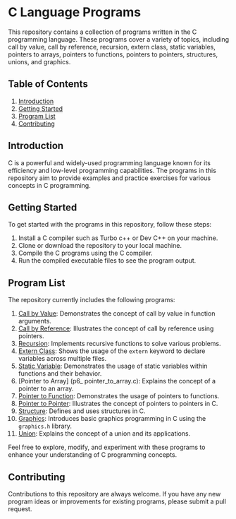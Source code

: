 # C Language Programs

This repository contains a collection of programs written in the C programming language. These programs cover a variety of topics, including call by value, call by reference, recursion, extern class, static variables, pointers to arrays, pointers to functions, pointers to pointers, structures, unions, and graphics.

## Table of Contents
1. [Introduction](#introduction)
2. [Getting Started](#getting-started)
3. [Program List](#program-list)
4. [Contributing](#contributing)


## Introduction
C is a powerful and widely-used programming language known for its efficiency and low-level programming capabilities. The programs in this repository aim to provide examples and practice exercises for various concepts in C programming.

## Getting Started
To get started with the programs in this repository, follow these steps:
1. Install a C compiler such as Turbo c++ or Dev C++ on your machine.
2. Clone or download the repository to your local machine.
3. Compile the C programs using the C compiler.
4. Run the compiled executable files to see the program output.

## Program List
The repository currently includes the following programs:

1. [Call by Value](p1_call_by_value.c): Demonstrates the concept of call by value in function arguments.
2. [Call by Reference](p2_call_by_reference.c): Illustrates the concept of call by reference using pointers.
3. [Recursion](p3_recursion.c): Implements recursive functions to solve various problems.
4. [Extern Class](p4_extern_class.c): Shows the usage of the `extern` keyword to declare variables across multiple files.
5. [Static Variable](p5_static_variable.c): Demonstrates the usage of static variables within functions and their behavior.
6. [Pointer to Array] (p6_ pointer_to_array.c): Explains the concept of a pointer to an array.
7. [Pointer to Function](p7_pointer_to_function.c): Demonstrates the usage of pointers to functions.
8. [Pointer to Pointer](p8_pointer_to_pointer.c): Illustrates the concept of pointers to pointers in C.
9. [Structure](p9_Structure.c): Defines and uses structures in C.
10. [Graphics](p10_graphics.c): Introduces basic graphics programming in C using the `graphics.h` library.
11. [Union](p11_union.c): Explains the concept of a union and its applications.

Feel free to explore, modify, and experiment with these programs to enhance your understanding of C programming concepts.

## Contributing
Contributions to this repository are always welcome. If you have any new program ideas or improvements for existing programs, please submit a pull request.
